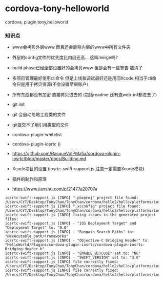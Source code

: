 # cordova-tony-helloworld
cordova, plugin,tony,helloworld

### 知识点
- www会拷贝外层www 而且还会删除内层的www中所有文件夹
- 外层的config文件的优先度比内层还高... 这叫merge吗?
- build phase已经全部设置好的会拷贝www 但是会有一些警告 被清了
- 多项目管理最好使用cli命令 但是上线和调试最好还是用回Xcode 相当于cli命令只是用于拷贝资源(不会设置苹果账户)
- 所有东西都没有加密 直接拷贝进去的 (包括readme 还有连web-inf都进去了)
- git init
- git 会自动忽略工程类的文件
- git提交不了用引用类型的文件


- cordova-plugin-whitelist

- cordova-plugin-iosrtc ()
- https://github.com/BasqueVoIPMafia/cordova-plugin-iosrtc/blob/master/docs/Building.md
- Xcode项目的设置 (iosrtc-swift-support.js 注意一定需要Xcode模块)

- 插件的制作和原理
- https://www.jianshu.com/p/21477a20707a

```
iosrtc-swift-support.js [INFO] ".pbxproj" project file found: /Users/CYT/Desktop/TonyChan/TonyChan/cordova/hello2/hello/platforms/ios/HelloWorld.xcodeproj/project.pbxproj
iosrtc-swift-support.js [INFO] ".xcconfig" project file found: /Users/CYT/Desktop/TonyChan/TonyChan/cordova/hello2/hello/platforms/ios/cordova/build.xcconfig
iosrtc-swift-support.js [INFO] fixing issues in the generated project files:
iosrtc-swift-support.js [INFO] - "iOS Deployment Target" and "Deployment Target" to: "9.0"
iosrtc-swift-support.js [INFO] - "Runpath Search Paths" to: "@executable_path/Frameworks"
iosrtc-swift-support.js [INFO] - "Objective-C Bridging Header" to: "HelloWorld/Plugins/cordova-plugin-iosrtc/cordova-plugin-iosrtc-Bridging-Header.h"
iosrtc-swift-support.js [INFO] - "ENABLE_BITCODE" set to: "NO"
iosrtc-swift-support.js [INFO] - "SWIFT_VERSION" set to: "3.0"
iosrtc-swift-support.js [INFO] file correctly fixed: /Users/CYT/Desktop/TonyChan/TonyChan/cordova/hello2/hello/platforms/ios/cordova/build.xcconfig
iosrtc-swift-support.js [INFO] file correctly fixed: /Users/CYT/Desktop/TonyChan/TonyChan/cordova/hello2/hello/platforms/ios/HelloWorld.xcodeproj/project.pbxproj
```



